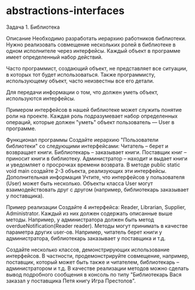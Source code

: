 # abstractions-interfaces
Задача 1. 
Библиотека

Описание
Необходимо разработать иерархию работников библиотеки. Нужно реализовать совмещение нескольких ролей в библиотеке в одном исполнителе через интерфейсы. Каждый объект в программе имеет определенный набор действий.

Часто программист, создающий объект, не представляет все ситуации, в которых тот будет использоваться. Также программисту, использующему объект, часто неизвестны все его детали.

Для передачи информации о том, что должен уметь объект, используются интерфейсы.

Примером интерфейсов в нашей библиотеке может служить понятие роли на проекте. Каждая роль подразумевает набор определенных операций, которые должен "уметь" объект пользователь — User в программе.

Функционал программы
Создайте иерархию "Пользователи библиотеки" со следующими интерфейсами:
Читатель – берет и возвращает книги.
Библиотекарь – заказывает книги.
Поставщик книг – приносит книги в библиотеку.
Администратор – находит и выдает книги и уведомляет о просрочках времени возврата.
В методе public static void main создайте 2-3 объекта, реализующих эти интерфейсы.
Дополнительная информация
Учтите, что интерфейсов у пользователя (User) может быть несколько. Объекты класса User могут взаимодействовать друг с другом (например, библиотекарь заказывает у поставщика).

Пример реализации
Создайте 4 интерфейса: Reader, Librarian, Supplier, Administrator. Каждый из них должен содержать описанные выше методы. Например, у администратора должен быть метод overdueNotification(Reader reader). Методы могут принимать в качестве параметра других user-ов. Например, читатель берет книги у администратора, библиотекарь заказывает у поставщика и т.д.

Создайте несколько классов, демонстрирующих использование интерфейсов. В частности, продемонстрируйте совмещение, например, поставщик, который может быть также и читателем, библиотекарь – администратором и т.д. В качестве реализации методов можно сделать вывод подробного сообщения в консоль по типу "Библиотекарь Вася заказал у поставщика Петя книгу Игра Престолов".
